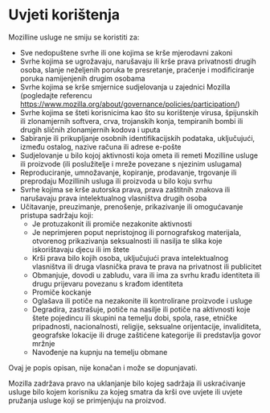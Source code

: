# Uvjeti korištenja

Mozilline usluge ne smiju se koristiti za:

* Sve nedopuštene svrhe ili one kojima se krše mjerodavni zakoni
* Svrhe kojima se ugrožavaju, narušavaju ili krše prava privatnosti drugih osoba, 
slanje neželjenih poruka te presretanje, praćenje i modificiranje poruka namijenjenih drugim osobama
* Svrhe kojima se krše smjernice sudjelovanja u zajednici Mozilla (pogledajte referencu 
<https://www.mozilla.org/about/governance/policies/participation/>)
* Svrhe kojima se šteti korisnicima kao što su korištenje virusa, špijunskih ili 
zlonamjernih softvera, crva, trojanskih konja, tempiranih bombi ili drugih sličnih zlonamjernih kodova i uputa
*	Sabiranje ili prikupljanje osobnih identifikacijskih podataka, uključujući, između ostalog, nazive računa ili adrese e-pošte
* Sudjelovanje u bilo kojoj aktivnosti koja ometa ili remeti Mozilline usluge ili 
proizvode (ili poslužitelje i mreže povezane s njezinim uslugama)
* Reproduciranje, umnožavanje, kopiranje, prodavanje, trgovanje ili preprodaju Mozillinih 
usluga ili proizvoda u bilo koju svrhu
* Svrhe kojima se krše autorska prava, prava zaštitnih znakova ili narušavaju prava 
intelektualnog vlasništva drugih osoba
* Učitavanje, preuzimanje, prenošenje, prikazivanje ili omogućavanje pristupa sadržaju koji:
    * Je protuzakonit ili promiče nezakonite aktivnosti
    * Je neprimjeren poput nepristojnog ili pornografskog materijala, otvorenog prikazivanja seksualnosti ili nasilja te slika koje iskorištavaju djecu ili im štete
    * Krši prava bilo kojih osoba, uključujući prava intelektualnog vlasništva ili druga vlasnička prava te prava na privatnost ili publicitet
    * Obmanjuje, dovodi u zabludu, vara ili ima za svrhu krađu identiteta ili drugu prijevaru povezanu s krađom identiteta
    * Promiče kockanje
    * Oglašava ili potiče na nezakonite ili kontrolirane proizvode i usluge
    * Degradira, zastrašuje, potiče na nasilje ili potiče na aktivnosti koje štete pojedincu ili skupini na temelju dobi, spola, rase, etničke pripadnosti, nacionalnosti, religije, seksualne orijentacije, invaliditeta, geografske lokacije ili druge zaštićene kategorije ili predstavlja govor mržnje
    * Navođenje na kupnju na temelju obmane	

Ovaj je popis opisan, nije konačan i može se dopunjavati.

Mozilla zadržava pravo na uklanjanje bilo kojeg sadržaja ili uskraćivanje usluge bilo kojem korisniku za kojeg smatra da krši ove uvjete ili uvjete pružanja usluge koji se primjenjuju na proizvod. 

